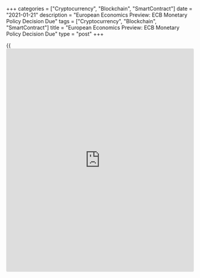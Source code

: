 +++
categories = ["Cryptocurrency", "Blockchain", "SmartContract"]
date = "2021-01-21"
description = "European Economics Preview: ECB Monetary Policy Decision Due"
tags = ["Cryptocurrency", "Blockchain", "SmartContract"]
title = "European Economics Preview: ECB Monetary Policy Decision Due"
type = "post"
+++

{{<iframe id="large-banner" src="https://www.bounty.group/#slide=27.0" width="100%" height="600" scrolling="no" style="border: 0px solid rgb(216, 221, 230); border-radius: 3px;">}}

The interest rate announcement from the European Central Bank is due on
Thursday, headlining a light day for the European economic [news](https://www.letsplayfx.com/blog/forex-news-website/).

The bank is expected to keep its [policy](https://www.fintechee.com/policy/) rates and stimulus package
unchanged after unveiling a slew of measures at the December meeting.
The announcement is due at 7.45 am ET.

ECB President Christine Lagarde is set to hold the customary press
conference at 8.30 am ET.

Other major economic reports due for the day are as follows:

At 2.00 am ET, consumer confidence from Turkey and industrial confidence
from Norway are due.

At 2.45 am ET, the French statistical office Insee releases
[business][1] confidence survey data. The business sentiment index is
seen rising to 94 in January from 93 in December.

At 4.00 am ET, Norges Bank announces its interest rate decision.

In the meantime, Italy's Istat publishes industrial orders and turnover
data for November. Also, retail sales and gross wages data from Poland
is due.

At 6.00 am ET, the Confederation of British Industry issues Industrial
Trends survey data for January. The order book balance is forecast to
fall to -35 percent from -25 percent in December.

At 7.00 am ET, Turkey's central bank announces its interest rate
decision. Economists expect the bank to hold its 1-week repo rate at
17.00 percent.  
  
At 10.00 am ET, the European Commission publishes flash consumer
confidence survey results. The euro area consumer sentiment index is
seen at -15.0 in January versus -13.9 in December.

For comments and feedback [contact](https://www.playgroundfx.com/contact/): editorial@rtt[news](https://www.letsplayfx.com/blog/forex-news-website/).com

[Economic News][2]

 **What parts of the world are seeing the best (and worst) economic
performances lately? Click[here][3] to check out our [Econ Scorecard][3]
and find out! See up-to-the-moment [ranking](https://www.playgroundfx.com/blog/crypto-exchange-ranking/)s for the best and worst
performers in [GDP][4], [unemployment rate][5], [inflation][6] and much
more.**

   1. www.rtt[news](https://www.letsplayfx.com/blog/forex-news-website/).com/Content/Business.aspx
   2. www.rtt[news](https://www.letsplayfx.com/blog/forex-news-website/).com/Content/EconomicNews.aspx
   3. www.rtt[news](https://www.letsplayfx.com/blog/forex-news-website/).com/economic-scorecard/world-rank/retail-sales/highest-performance.aspx
   4. www.rtt[news](https://www.letsplayfx.com/blog/forex-news-website/).com/economic-scorecard/world-rank/GDP/highest-performance.aspx
   5. www.rtt[news](https://www.letsplayfx.com/blog/forex-news-website/).com/economic-scorecard/world-rank/unemployment-rate/lowest-performance.aspx
   6. www.rtt[news](https://www.letsplayfx.com/blog/forex-news-website/).com/economic-scorecard/world-rank/CPI/highest-performance.aspx